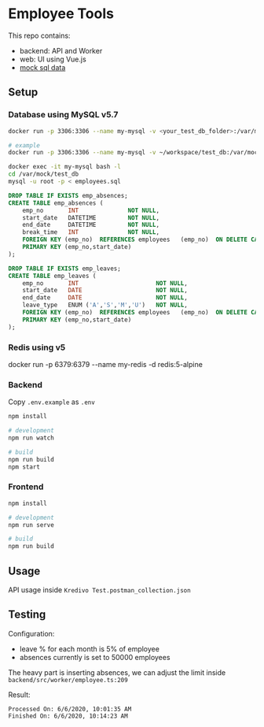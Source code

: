 # Employee Tools

This repo contains:
* backend: API and Worker
* web: UI using Vue.js
* [mock sql data](https://github.com/datacharmer/test_db)

## Setup

### Database using MySQL v5.7

```bash
docker run -p 3306:3306 --name my-mysql -v <your_test_db_folder>:/var/mock/test_db -e MYSQL_ROOT_PASSWORD=my-secret-pw -d mysql:5

# example
docker run -p 3306:3306 --name my-mysql -v ~/workspace/test_db:/var/mock/test_db -e MYSQL_ROOT_PASSWORD=my-secret-pw -d mysql:5

docker exec -it my-mysql bash -l
cd /var/mock/test_db
mysql -u root -p < employees.sql
```

```sql
DROP TABLE IF EXISTS emp_absences;
CREATE TABLE emp_absences (
    emp_no       INT              NOT NULL,  
    start_date   DATETIME         NOT NULL,
    end_date     DATETIME         NOT NULL,
    break_time   INT              NOT NULL,
    FOREIGN KEY (emp_no)  REFERENCES employees   (emp_no)  ON DELETE CASCADE,
    PRIMARY KEY (emp_no,start_date)
);

DROP TABLE IF EXISTS emp_leaves;
CREATE TABLE emp_leaves (
    emp_no       INT                      NOT NULL,  
    start_date   DATE                     NOT NULL,
    end_date     DATE                     NOT NULL,
    leave_type   ENUM ('A','S','M','U')   NOT NULL,    
    FOREIGN KEY (emp_no)  REFERENCES employees   (emp_no)  ON DELETE CASCADE,
    PRIMARY KEY (emp_no,start_date)
);
```

### Redis using v5
docker run -p 6379:6379 --name my-redis -d redis:5-alpine

### Backend

Copy `.env.example` as `.env`

```bash
npm install

# development
npm run watch

# build
npm run build
npm start
```

### Frontend

```bash
npm install

# development
npm run serve

# build
npm run build
```

## Usage

API usage inside `Kredivo Test.postman_collection.json`


## Testing

Configuration:
- leave % for each month is 5% of employee
- absences currently is set to 50000 employees

The heavy part is inserting absences, we can adjust the limit inside `backend/src/worker/employee.ts:209`


Result:
```
Processed On: 6/6/2020, 10:01:35 AM
Finished On: 6/6/2020, 10:14:23 AM
```